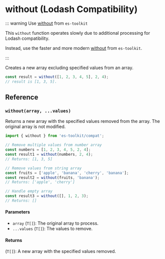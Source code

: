 # without (Lodash Compatibility)

::: warning Use [without](../../array/without.md) from `es-toolkit`

This `without` function operates slowly due to additional processing for Lodash compatibility.

Instead, use the faster and more modern [without](../../array/without.md) from `es-toolkit`.

:::

Creates a new array excluding specified values from an array.

```typescript
const result = without([1, 2, 3, 4, 5], 2, 4);
// result is [1, 3, 5].
```

## Reference

### `without(array, ...values)`

Returns a new array with the specified values removed from the array. The original array is not modified.

```typescript
import { without } from 'es-toolkit/compat';

// Remove multiple values from number array
const numbers = [1, 2, 3, 4, 5, 2, 4];
const result1 = without(numbers, 2, 4);
// Returns: [1, 3, 5]

// Remove values from string array
const fruits = ['apple', 'banana', 'cherry', 'banana'];
const result2 = without(fruits, 'banana');
// Returns: ['apple', 'cherry']

// Handle empty array
const result3 = without([], 1, 2, 3);
// Returns: []
```

#### Parameters

- `array` (`T[]`): The original array to process.
- `...values` (`T[]`): The values to remove.

#### Returns

(`T[]`): A new array with the specified values removed.
